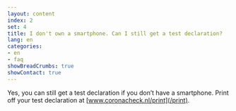 ```yaml
---
layout: content
index: 2
set: 4
title: I don't own a smartphone. Can I still get a test declaration?
lang: en
categories:
- en
- faq
showBreadCrumbs: true
showContact: true
---
```

Yes, you can still get a test declaration if you don’t have a smartphone. Print off your test declaration at [www.coronacheck.nl/print](/print).
